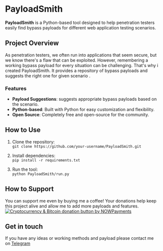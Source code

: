 # PayloadSmith

**PayloadSmith** is a Python-based tool designed to help penetration testers easily find bypass payloads for different web application testing scenarios.
## Project Overview

As penetration testers, we often run into applications that seem secure, but we know there's a flaw that can be exploited. However, remembering a working bypass payload for every situation can be challenging. That's why i created PayloadSmith. It provides a repository of bypass payloads and suggests the right one for given scenario .

### Features
- **Payload Suggestions**: suggests appropriate bypass payloads based on the scenario.
- **Python-based**: Built with Python for easy customization and flexibility.
- **Open Source**: Completely free and open-source for the community.

## How to Use

1. Clone the repository:  
   `git clone https://github.com/your-username/PayloadSmith.git`

2. Install dependencies:  
   `pip install -r requirements.txt`

3. Run the tool:  
   `python PayloadSmith/run.py`

## How to Support

You can support me even by buying me a coffee! Your donations help keep this project alive and allow me to add more payloads and features.  
<a href="https://nowpayments.io/donation?api_key=QTDZQ61-MWT4DPS-K6Y763Q-9P7925Z" target="_blank" rel="noreferrer noopener">
   <img src="https://nowpayments.io/images/embeds/donation-button-white.svg" alt="Cryptocurrency & Bitcoin donation button by NOWPayments">
</a>

## Get in touch

If you have any ideas or working methods and payload please contact me on <a href="https://t.me/payloadsmith" target="_blank">Telegram</a>
